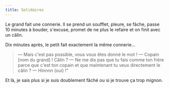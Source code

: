 ```yaml
---
title: Solidaires
---
```


Le grand fait une connerie. Il se prend un soufflet, pleure, se fâche, passe 10 minutes à bouder, s'excuse, promet de ne plus le refaire et on finit avec un câlin.

Dix minutes après, le petit fait exactement la même connerie...

> — Mais c'est pas possible, vous vous êtes donné le mot !
> — Copain [nom du grand] ! Câlin ?
> — Ne me dis pas que tu fais comme ton frère parce que c'est ton copain et que maintenant tu veux directement le câlin ?
> — Hinnnn (oui) !"

Et là, je sais plus si je suis doublement fâché ou si je trouve ça trop mignon.
